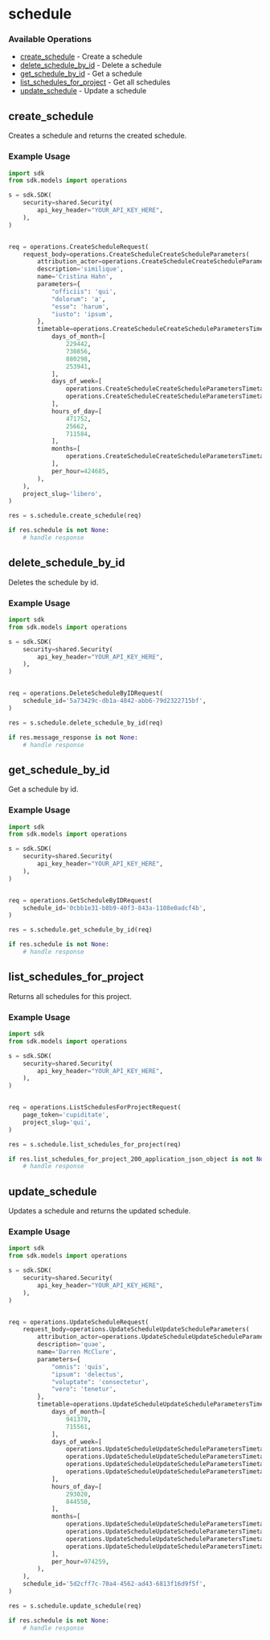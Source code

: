 # schedule

### Available Operations

* [create_schedule](#create_schedule) - Create a schedule
* [delete_schedule_by_id](#delete_schedule_by_id) - Delete a schedule
* [get_schedule_by_id](#get_schedule_by_id) - Get a schedule
* [list_schedules_for_project](#list_schedules_for_project) - Get all schedules
* [update_schedule](#update_schedule) - Update a schedule

## create_schedule

Creates a schedule and returns the created schedule.

### Example Usage

```python
import sdk
from sdk.models import operations

s = sdk.SDK(
    security=shared.Security(
        api_key_header="YOUR_API_KEY_HERE",
    ),
)


req = operations.CreateScheduleRequest(
    request_body=operations.CreateScheduleCreateScheduleParameters(
        attribution_actor=operations.CreateScheduleCreateScheduleParametersAttributionActorEnum.CURRENT,
        description='similique',
        name='Cristina Hahn',
        parameters={
            "officiis": 'qui',
            "dolorum": 'a',
            "esse": 'harum',
            "iusto": 'ipsum',
        },
        timetable=operations.CreateScheduleCreateScheduleParametersTimetable2(
            days_of_month=[
                229442,
                730856,
                880298,
                253941,
            ],
            days_of_week=[
                operations.CreateScheduleCreateScheduleParametersTimetable2DaysOfWeekEnum.SAT,
                operations.CreateScheduleCreateScheduleParametersTimetable2DaysOfWeekEnum.FRI,
            ],
            hours_of_day=[
                471752,
                25662,
                711584,
            ],
            months=[
                operations.CreateScheduleCreateScheduleParametersTimetable2MonthsEnum.NOV,
            ],
            per_hour=424685,
        ),
    ),
    project_slug='libero',
)

res = s.schedule.create_schedule(req)

if res.schedule is not None:
    # handle response
```

## delete_schedule_by_id

Deletes the schedule by id.

### Example Usage

```python
import sdk
from sdk.models import operations

s = sdk.SDK(
    security=shared.Security(
        api_key_header="YOUR_API_KEY_HERE",
    ),
)


req = operations.DeleteScheduleByIDRequest(
    schedule_id='5a73429c-db1a-4842-abb6-79d2322715bf',
)

res = s.schedule.delete_schedule_by_id(req)

if res.message_response is not None:
    # handle response
```

## get_schedule_by_id

Get a schedule by id.

### Example Usage

```python
import sdk
from sdk.models import operations

s = sdk.SDK(
    security=shared.Security(
        api_key_header="YOUR_API_KEY_HERE",
    ),
)


req = operations.GetScheduleByIDRequest(
    schedule_id='0cbb1e31-b8b9-40f3-843a-1108e0adcf4b',
)

res = s.schedule.get_schedule_by_id(req)

if res.schedule is not None:
    # handle response
```

## list_schedules_for_project

Returns all schedules for this project.

### Example Usage

```python
import sdk
from sdk.models import operations

s = sdk.SDK(
    security=shared.Security(
        api_key_header="YOUR_API_KEY_HERE",
    ),
)


req = operations.ListSchedulesForProjectRequest(
    page_token='cupiditate',
    project_slug='qui',
)

res = s.schedule.list_schedules_for_project(req)

if res.list_schedules_for_project_200_application_json_object is not None:
    # handle response
```

## update_schedule

Updates a schedule and returns the updated schedule.

### Example Usage

```python
import sdk
from sdk.models import operations

s = sdk.SDK(
    security=shared.Security(
        api_key_header="YOUR_API_KEY_HERE",
    ),
)


req = operations.UpdateScheduleRequest(
    request_body=operations.UpdateScheduleUpdateScheduleParameters(
        attribution_actor=operations.UpdateScheduleUpdateScheduleParametersAttributionActorEnum.CURRENT,
        description='quae',
        name='Darren McClure',
        parameters={
            "omnis": 'quis',
            "ipsum": 'delectus',
            "voluptate": 'consectetur',
            "vero": 'tenetur',
        },
        timetable=operations.UpdateScheduleUpdateScheduleParametersTimetable(
            days_of_month=[
                941378,
                715561,
            ],
            days_of_week=[
                operations.UpdateScheduleUpdateScheduleParametersTimetableDaysOfWeekEnum.MON,
                operations.UpdateScheduleUpdateScheduleParametersTimetableDaysOfWeekEnum.THU,
                operations.UpdateScheduleUpdateScheduleParametersTimetableDaysOfWeekEnum.THU,
                operations.UpdateScheduleUpdateScheduleParametersTimetableDaysOfWeekEnum.FRI,
            ],
            hours_of_day=[
                293020,
                844550,
            ],
            months=[
                operations.UpdateScheduleUpdateScheduleParametersTimetableMonthsEnum.DEC,
                operations.UpdateScheduleUpdateScheduleParametersTimetableMonthsEnum.APR,
                operations.UpdateScheduleUpdateScheduleParametersTimetableMonthsEnum.AUG,
                operations.UpdateScheduleUpdateScheduleParametersTimetableMonthsEnum.MAR,
            ],
            per_hour=974259,
        ),
    ),
    schedule_id='5d2cff7c-70a4-4562-ad43-6813f16d9f5f',
)

res = s.schedule.update_schedule(req)

if res.schedule is not None:
    # handle response
```
